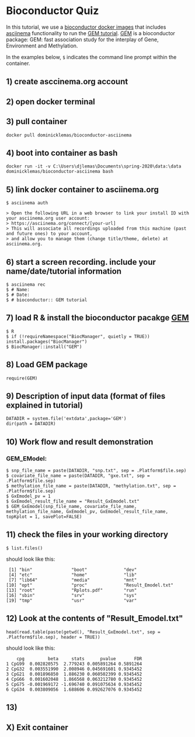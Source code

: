 # Bioconductor Quiz

In this tutorial, we use a [bioconductor docker images](https://www.bioconductor.org/help/docker/) that includes [asciinema](https://asciinema.org/) functionality to run the [GEM tutorial](https://bioconductor.org/packages/release/bioc/vignettes/GEM/inst/doc/user_guide.html). [GEM](https://bioconductor.org/packages/release/bioc/html/GEM.html) is a bioconductor package: GEM: fast association study for the interplay of Gene, Environment and Methylation.

In the examples below, `$` indicates the command line prompt within the container.

## 1) create asccinema.org account

## 2) open docker terminal

## 3) pull container
```
docker pull dominicklemas/bioconductor-asciinema
```

## 4) boot into container as bash
```
docker run -it -v C:\Users\djlemas\Documents\spring-2020\data:\data  dominicklemas/bioconductor-asciinema bash
```

## 5) link docker container to asciinema.org
```
$ asciinema auth
```
```
> Open the following URL in a web browser to link your install ID with your asciinema.org user account:
> https://asciinema.org/connect/[your-url]
> This will associate all recordings uploaded from this machine (past and future ones) to your account, 
> and allow you to manage them (change title/theme, delete) at asciinema.org.
```

## 6) start a screen recording. include your name/date/tutorial information 
```
$ asciinema rec
$ # Name: 
$ # Date: 
$ # bioconductor:: GEM tutorial
```

## 7) load R & install the bioconductor pacakge [GEM](https://bioconductor.org/packages/release/bioc/html/GEM.html) 
```
$ R
$ if (!requireNamespace("BiocManager", quietly = TRUE)) install.packages("BiocManager")
$ BiocManager::install("GEM")
```

## 8) Load GEM package
```
require(GEM)
```

## 9) Description of input data (format of files explained in tutorial)
```
DATADIR = system.file('extdata',package='GEM')
dir(path = DATADIR)
```

## 10) Work flow and result demonstration
### GEM_EModel:
```
$ snp_file_name = paste(DATADIR, "snp.txt", sep = .Platform$file.sep)
$ covariate_file_name = paste(DATADIR, "gxe.txt", sep = .Platform$file.sep)
$ methylation_file_name = paste(DATADIR, "methylation.txt", sep = .Platform$file.sep)
$ GxEmodel_pv = 1
$ GxEmodel_result_file_name = "Result_GxEmodel.txt"
$ GEM_GxEmodel(snp_file_name, covariate_file_name, methylation_file_name, GxEmodel_pv, GxEmodel_result_file_name, topKplot = 1, savePlot=FALSE)
```
## 11) check the files in your working directory
```
$ list.files()
```
should look like this:
```
 [1] "bin"               "boot"              "dev"
 [4] "etc"               "home"              "lib"
 [7] "lib64"             "media"             "mnt"
[10] "opt"               "proc"              "Result_Emodel.txt"
[13] "root"              "Rplots.pdf"        "run"
[16] "sbin"              "srv"               "sys"
[19] "tmp"               "usr"               "var"
```

## 12) Look at the contents of "Result_Emodel.txt"
```
head(read.table(paste(getwd(), "Result_GxEmodel.txt", sep = .Platform$file.sep), header = TRUE))

```
should look like this:
```
    cpg         beta     stats      pvalue       FDR
1 CpG99  0.002820575  2.779243 0.005891264 0.5891264
2 CpG32  0.003551990  2.008946 0.045691601 0.9345452
3 CpG21  0.001896850  1.886230 0.060502399 0.9345452
4 CpG66  0.001602048  1.866568 0.063212780 0.9345452
5 CpG75 -0.001969172 -1.696740 0.091075634 0.9345452
6 CpG34  0.003809056  1.688606 0.092627076 0.9345452
```

## 13)

## X) Exit container
```
